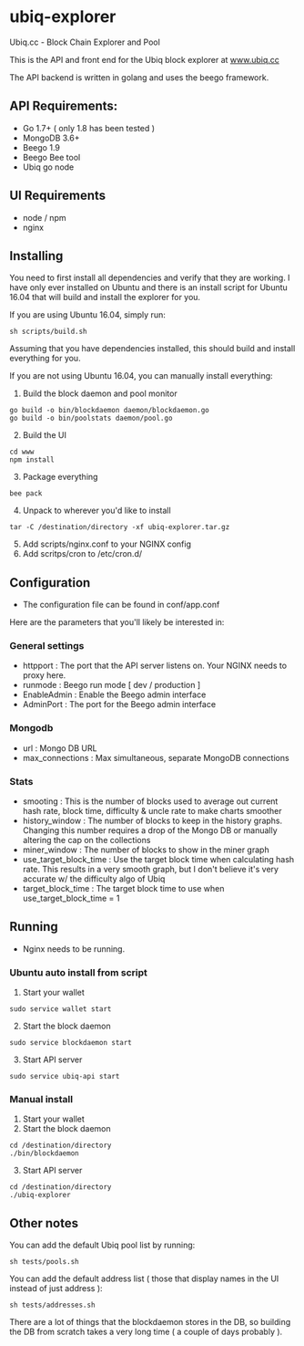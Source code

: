 # ubiq-explorer
Ubiq.cc - Block Chain Explorer and Pool

This is the API and front end for the Ubiq block explorer at www.ubiq.cc

The API backend is written in golang and uses the beego framework.

## API Requirements:

* Go 1.7+ ( only 1.8 has been tested )
* MongoDB 3.6+
* Beego 1.9
* Beego Bee tool
* Ubiq go node

## UI Requirements

* node / npm
* nginx

## Installing

You need to first install all dependencies and verify that they are working.  I have only ever installed on Ubuntu and there is an install script for Ubuntu 16.04 that will build and install the explorer for you.

If you are using Ubuntu 16.04, simply run:

```
sh scripts/build.sh
```

Assuming that you have dependencies installed, this should build and install everything for you.

If you are not using Ubuntu 16.04, you can manually install everything:

1. Build the block daemon and pool monitor
```
go build -o bin/blockdaemon daemon/blockdaemon.go
go build -o bin/poolstats daemon/pool.go
```
2. Build the UI
```
cd www
npm install
```
3. Package everything
```
bee pack
```
4. Unpack to wherever you'd like to install
```
tar -C /destination/directory -xf ubiq-explorer.tar.gz
```
5. Add scripts/nginx.conf to your NGINX config
6. Add scritps/cron to /etc/cron.d/

## Configuration

* The configuration file can be found in conf/app.conf

Here are the parameters that you'll likely be interested in:

### General settings

* httpport : The port that the API server listens on.  Your NGINX needs to proxy here.
* runmode : Beego run mode [ dev / production ]
* EnableAdmin : Enable the Beego admin interface
* AdminPort : The port for the Beego admin interface

### Mongodb

* url : Mongo DB URL
* max_connections : Max simultaneous, separate MongoDB connections

### Stats

* smooting : This is the number of blocks used to average out current hash rate, block time, difficulty & uncle rate to make charts smoother
* history_window : The number of blocks to keep in the history graphs.  Changing this number requires a drop of the Mongo DB or manually altering the cap on the collections
* miner_window : The number of blocks to show in the miner graph
* use_target_block_time : Use the target block time when calculating hash rate.  This results in a very smooth graph, but I don't believe it's very accurate w/ the difficulty algo of Ubiq
* target_block_time : The target block time to use when use_target_block_time = 1

## Running

* Nginx needs to be running.

### Ubuntu auto install from script

1. Start your wallet
```
sudo service wallet start
```
2. Start the block daemon
```
sudo service blockdaemon start
```
3. Start API server
```
sudo service ubiq-api start
```

### Manual install

1. Start your wallet
2. Start the block daemon
```
cd /destination/directory
./bin/blockdaemon
```
3. Start API server
```
cd /destination/directory
./ubiq-explorer
```

## Other notes

You can add the default Ubiq pool list by running:
```
sh tests/pools.sh
```

You can add the default address list ( those that display names in the UI instead of just address ):
```
sh tests/addresses.sh
```

There are a lot of things that the blockdaemon stores in the DB, so building the DB from scratch takes a very long time ( a couple of days probably ).

